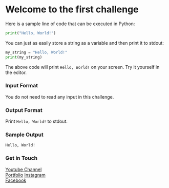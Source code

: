 # Welcome to the first challenge

Here is a sample line of code that can be executed in Python: 
```python
print("Hello, World!")
```
You can just as easily store a string as a variable and then print it to stdout: 
```python
my_string = "Hello, World!"
print(my_string)
```
The above code will print `Hello, World!` on your screen. Try it yourself in the editor. <br />

### Input Format 
You do not need to read any input in this challenge.
### Output Format
Print `Hello, World!` to stdout.

### Sample Output
```
Hello, World!
```

### Get in Touch
[Youtube Channel](https://www.youtube.com/channel/UC9xQ06-ObRbAIqk4OUnlXeg)<br />
[Portfolio](https://imamdin-salimi.netlify.app)
[Instagram](https://www.instagram.com/imamdinsalimi/)<br />
[Facebook](https://www.facebook.com/imamdin.salimi)<br />

